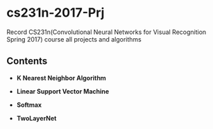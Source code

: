 # cs231n-2017-Prj

Record CS231n(Convolutional Neural Networks for Visual Recognition Spring 2017) course  all projects and algorithms

## Contents

- **K Nearest Neighbor Algorithm**

- **Linear Support Vector Machine**

- **Softmax**

- **TwoLayerNet**
